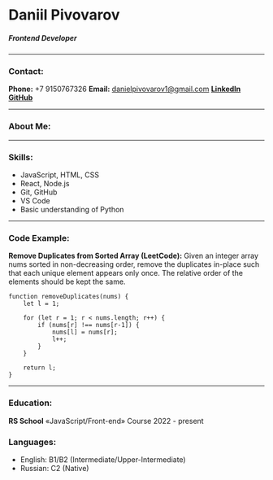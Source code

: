 # Daniil Pivovarov

##### Frontend Developer

***

### Contact:

**Phone:** +7 9150767326
**Email:** danielpivovarov1@gmail.com
[**LinkedIn**](www.linkedin.com/in/daniel-pivovarov)
[**GitHub**](https://github.com/aguydan)

***

### About Me:

***

### Skills:

- JavaScript, HTML, CSS
- React, Node.js
- Git, GitHub
- VS Code
- Basic understanding of Python

***

### Code Example:

**Remove Duplicates from Sorted Array (LeetCode):** Given an integer array nums sorted in non-decreasing order, remove the duplicates in-place such that each unique element appears only once. The relative order of the elements should be kept the same.

```
function removeDuplicates(nums) {
    let l = 1;
    
    for (let r = 1; r < nums.length; r++) {
        if (nums[r] !== nums[r-1]) {
            nums[l] = nums[r];
            l++;
        }
    }
    
    return l;
}
```

***

### Education:

**RS School** «JavaScript/Front-end» Course
2022 - present

### Languages:

- English: B1/B2 (Intermediate/Upper-Intermediate)
- Russian: C2 (Native)